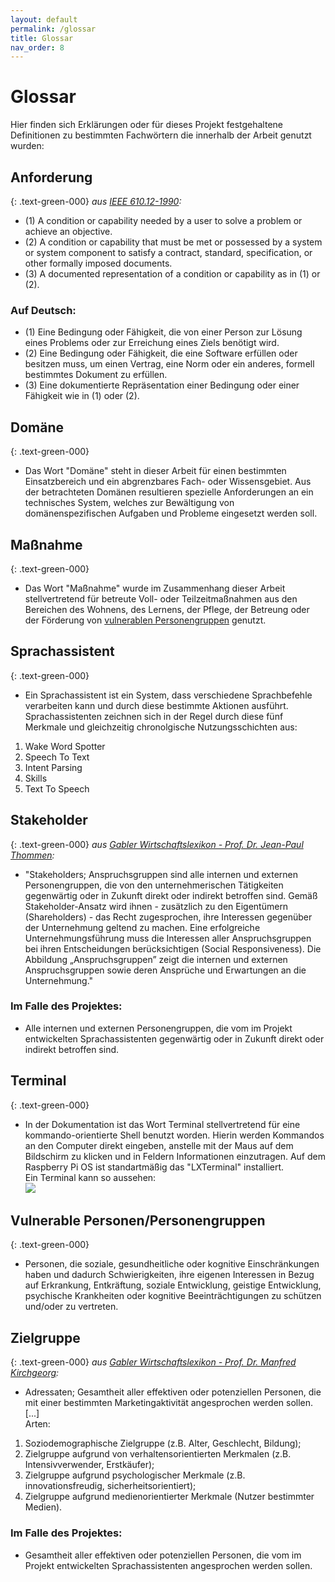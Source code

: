 ```yaml
---
layout: default
permalink: /glossar
title: Glossar
nav_order: 8
---
```



# Glossar
Hier finden sich Erklärungen oder für dieses Projekt festgehaltene Definitionen zu bestimmten Fachwörtern die innerhalb der Arbeit genutzt wurden:


## Anforderung
{: .text-green-000} 
_aus [IEEE 610.12-1990](https://standards.ieee.org/standard/610_12-1990.html):_
* (1) A condition or capability needed by a user to solve a problem or achieve an objective. 
* (2) A condition or capability that must be met or possessed by a system or system component to satisfy a  contract, standard, specification, or other formally imposed documents. 
* (3) A documented representation of a condition or capability as in (1) or (2). 

### Auf Deutsch:
* (1) Eine Bedingung oder Fähigkeit, die von einer Person zur Lösung eines Problems oder zur Erreichung eines Ziels benötigt wird. 
* (2) Eine Bedingung oder Fähigkeit, die eine Software erfüllen oder besitzen muss, um einen Vertrag, eine Norm oder ein anderes, formell bestimmtes Dokument zu erfüllen. 
* (3) Eine dokumentierte Repräsentation einer Bedingung oder einer Fähigkeit wie in (1) oder (2).

## Domäne
{: .text-green-000}  
* Das Wort "Domäne" steht in dieser Arbeit für einen bestimmten Einsatzbereich und ein abgrenzbares Fach- oder Wissensgebiet. Aus der betrachteten Domänen resultieren spezielle Anforderungen an ein technisches System, welches zur Bewältigung von domänenspezifischen Aufgaben und Probleme eingesetzt werden soll.

## Maßnahme 
{: .text-green-000}  
* Das Wort "Maßnahme" wurde im Zusammenhang dieser Arbeit stellvertretend für betreute Voll- oder Teilzeitmaßnahmen aus den Bereichen des Wohnens, des Lernens, der Pflege, der Betreung oder der Förderung von [vulnerablen Personengruppen](/glossar#vulnerable-personenpersonengruppen) genutzt.

## Sprachassistent
{: .text-green-000} 
* Ein Sprachassistent ist ein System, dass verschiedene Sprachbefehle verarbeiten kann und durch diese bestimmte Aktionen ausführt. 
Sprachassistenten zeichnen sich in der Regel durch diese fünf Merkmale und gleichzeitig chronolgische Nutzungsschichten aus:
1. Wake Word Spotter
2. Speech To Text
3. Intent Parsing
4. Skills
5. Text To Speech

## Stakeholder
{: .text-green-000}
_aus [Gabler Wirtschaftslexikon - Prof. Dr. Jean-Paul Thommen](https://wirtschaftslexikon.gabler.de/definition/anspruchsgruppen-27010):_

* "Stakeholders; Anspruchsgruppen sind alle internen und externen Personengruppen, die von den unternehmerischen Tätigkeiten gegenwärtig oder in Zukunft direkt oder indirekt betroffen sind. Gemäß Stakeholder-Ansatz wird ihnen - zusätzlich zu den Eigentümern (Shareholders) - das Recht zugesprochen, ihre Interessen gegenüber der Unternehmung geltend zu machen. Eine erfolgreiche Unternehmungsführung muss die Interessen aller Anspruchsgruppen bei ihren Entscheidungen berücksichtigen (Social Responsiveness). Die Abbildung „Anspruchsgruppen” zeigt die internen und externen Anspruchsgruppen sowie deren Ansprüche und Erwartungen an die Unternehmung."

### Im Falle des Projektes:
*  Alle internen und externen Personengruppen, die vom im Projekt entwickelten Sprachassistenten gegenwärtig oder in Zukunft direkt oder indirekt betroffen sind.

## Terminal 
{: .text-green-000} 
* In der Dokumentation ist das Wort Terminal stellvertretend für eine kommando-orientierte Shell benutzt worden. Hierin werden Kommandos an den Computer direkt eingeben, anstelle mit der Maus auf dem Bildschirm zu klicken und in Feldern Informationen einzutragen. Auf dem Raspberry Pi OS ist standartmäßig das "LXTerminal" installiert.<br /> 
Ein Terminal kann so aussehen:<br />
![](/assets/images/terminal.png) <br /> 

## Vulnerable Personen/Personengruppen
{: .text-green-000}  
* Personen, die soziale, gesundheitliche oder kognitive Einschränkungen haben und dadurch Schwierigkeiten, ihre eigenen Interessen in Bezug auf Erkrankung, Entkräftung, soziale Entwicklung, geistige Entwicklung, psychische Krankheiten oder kognitive Beeinträchtigungen zu schützen und/oder zu vertreten.

## Zielgruppe
{: .text-green-000}
_aus [Gabler Wirtschaftslexikon - Prof. Dr. Manfred Kirchgeorg](https://wirtschaftslexikon.gabler.de/definition/zielgruppe-48977):_

* Adressaten; Gesamtheit aller effektiven oder potenziellen Personen, die mit einer bestimmten Marketingaktivität angesprochen werden sollen. <br />
[...] <br />
Arten: <br />
1. Soziodemographische Zielgruppe (z.B. Alter, Geschlecht, Bildung);
2. Zielgruppe aufgrund von verhaltensorientierten Merkmalen (z.B. Intensivverwender, Erstkäufer);
3. Zielgruppe aufgrund psychologischer Merkmale (z.B. innovationsfreudig, sicherheitsorientiert);
4. Zielgruppe aufgrund medienorientierter Merkmale (Nutzer bestimmter Medien).

### Im Falle des Projektes:
*  Gesamtheit aller effektiven oder potenziellen Personen, die vom im Projekt entwickelten Sprachassistenten angesprochen werden sollen.